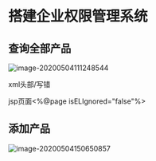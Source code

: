 # 搭建企业权限管理系统

## 查询全部产品

![image-20200504111248544](https://gitee.com/zero049/MyNoteImages/raw/master/image-20200504111248544.png)







xml头部/<beans xmlns>写错

jsp页面<%@page isELIgnored="false"%>

## 添加产品

![image-20200504150650857](H:\Desktop\新建文件夹\Blog\docs\backend\SSM\pictures\image-20200504150650857.png)